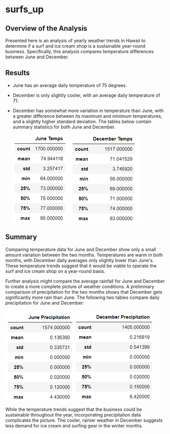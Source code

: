 # surfs_up

## Overview of the Analysis

Presented here is an analysis of yearly weather trends in Hawaii to determine if a surf and ice cream shop is a sustainable year-round business. Specifically, this analysis compares temperature differences between June and December.

## Results

- June has an average daily temperature of 75 degrees.

- December is only slightly cooler, with an average daily temperature of 71.

- December has somewhat more variation in temperature than June, with a greater difference between its maximum and minimum temperatures, and a slightly higher standard deviation. The tables below contain summary statistics for both June and December.

  ![June Temps](resources/june_temps.png) ![Dec Temps](resources/dec_temps.png)

## Summary

Comparing temperature data for June and December show only a small amount variation between the two months. Temperatures are warm in both months, with December daily averages only slightly lower than June's. These temperature trends suggest that it would be viable to operate the surf and ice cream shop on a year-round basis.

Further analysis might compare the average rainfall for June and December to create a more complete picture of weather conditions. A preliminary comparison of precipitation for the two months shows that December gets significantly more rain than June.  The following two tables compare daily precipitation for June and December:

![june prcp](resources/june_prcp.png) ![Dec prcp](resources/dec_prcp.png) 

While the temperature trends suggest that the business could be sustainable throughout the year, incorporating precipitation data complicates the picture. The cooler, rainier weather in December suggests less demand for ice cream and surfing gear in the winter months. 